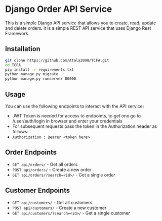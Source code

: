 # Django Order API Service
This is a simple Django API service that allows you to create, read, update and delete orders. It is a simple REST API service that uses Django Rest Framework.

## Installation
```bash
git clone https://github.com/Atala2000/TCFA.git
cd TCFA
pip install -r requirements.txt
python manage.py migrate
python manage.py runserver 80000
```

## Usage
You can use the following endpoints to interact with the API service:
* JWT Token is needed for access to endpoints, to get one go to /user/auth/login in browser and enter your credentials
* For subsequent requests pass the token in the Authorization header as follows: `
* `Authorization : Bearer <token here>`

## Order Endpoints
* `GET api/orders/` - Get all orders
* `POST api/orders/` - Create a new order
* `GET api/orders/?search=<id>/` - Get a single order
  
## Customer Endpoints
* `GET api/customers/` - Get all customers
* `POST api/customers/` - Create a new customer
* `GET api/customers/?search=<id>/` - Get a single customer